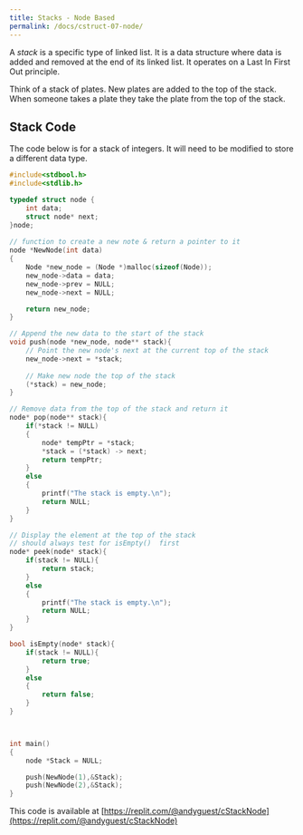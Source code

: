 ```yaml
---
title: Stacks - Node Based
permalink: /docs/cstruct-07-node/
---
```


A *stack* is a specific type of linked list. It is a data structure where data is added and removed at the end of its linked list. It operates on a Last In First Out principle.  

Think of a stack of plates. New plates are added to the top of the stack. When someone takes a plate they take the plate from the top of the stack.  

## Stack Code

The code below is for a stack of integers. It will need to be modified to store a different data type.  

```c
#include<stdbool.h>
#include<stdlib.h>

typedef struct node {
    int data;
    struct node* next;
}node;
 
// function to create a new note & return a pointer to it
node *NewNode(int data)
{
    Node *new_node = (Node *)malloc(sizeof(Node));
    new_node->data = data;
    new_node->prev = NULL;
    new_node->next = NULL;

    return new_node;
}

// Append the new data to the start of the stack
void push(node *new_node, node** stack){
    // Point the new node's next at the current top of the stack
    new_node->next = *stack;  
    
    // Make new node the top of the stack
    (*stack) = new_node;  
}

// Remove data from the top of the stack and return it
node* pop(node** stack){
    if(*stack != NULL)
    {
        node* tempPtr = *stack;
        *stack = (*stack) -> next;
        return tempPtr;
    }
    else
    {
        printf("The stack is empty.\n");
        return NULL;
    }
}

// Display the element at the top of the stack
// should always test for isEmpty()  first
node* peek(node* stack){
    if(stack != NULL){
        return stack;
    }
    else
    {
        printf("The stack is empty.\n");
        return NULL;
    }
}

bool isEmpty(node* stack){
    if(stack != NULL){
        return true;
    }
    else
    {
        return false;
    }
}



int main()
{
    node *Stack = NULL;

    push(NewNode(1),&Stack);
    push(NewNode(2),&Stack);
}


```

This code is available at [https://replit.com/@andyguest/cStackNode](https://replit.com/@andyguest/cStackNode)  


